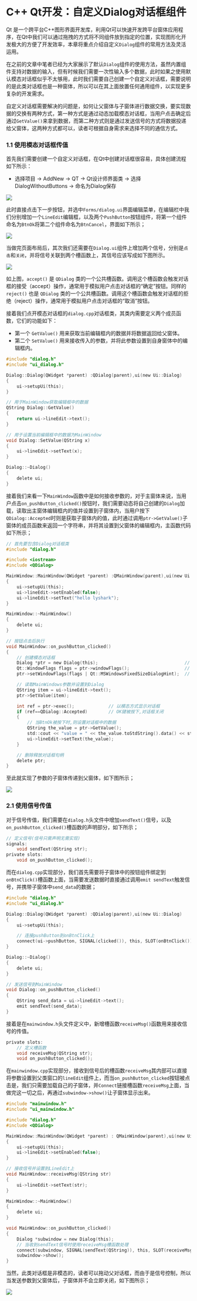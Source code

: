 # C++ Qt开发：自定义Dialog对话框组件

Qt 是一个跨平台C++图形界面开发库，利用Qt可以快速开发跨平台窗体应用程序，在Qt中我们可以通过拖拽的方式将不同组件放到指定的位置，实现图形化开发极大的方便了开发效率，本章将重点介绍自定义`Dialog`组件的常用方法及灵活运用。

在之前的文章中笔者已经为大家展示了默认`Dialog`组件的使用方法，虽然内置组件支持对数据的输入，但有时候我们需要一次性输入多个数据，此时如果之使用默认模态对话框似乎不太够用，此时我们需要自己创建一个自定义对话框，需要说明的是此类对话框也是一种窗体，所以可以在其上面放置任何通用组件，以实现更多复杂的开发需求。

自定义对话框需要解决的问题是，如何让父窗体与子窗体进行数据交换，要实现数据的交换有两种方式，第一种方式是通过动态加载模态对话框，当用户点击确定后通过`GetValue()`来拿到数据，而第二种方式则是通过发送信号的方式将数据投递给父窗体，这两种方式都可以，读者可根据自身需求来选择不同的通信方式。

### 1.1 使用模态对话框传值

首先我们需要创建一个自定义对话框，在Qt中创建对话框很容易，具体创建流程如下所示：

- 选择项目 -> AddNew -> QT -> Qt设计师界面类 -> 选择DialogWithoutButtons -> 命名为Dialog保存

![](https://blogwnx-bucket.oss-cn-beijing.aliyuncs.com/img/cb7d23e5eb88cc3aef270b0b7e4cba74%5B1%5D.png)



此时直接点击下一步按钮，并选中`Forms/dialog.ui`界面编辑菜单，在编辑栏中我们分别增加一个`LineEdit`编辑框，以及两个`PushButton`按钮组件，将第一个组件命名为`BtnOk`将第二个组件命名为`BtnCancel`，界面如下所示；

![](https://blogwnx-bucket.oss-cn-beijing.aliyuncs.com/img/9fa926a1410d919118014153b34d445c%5B1%5D.png)



当做完页面布局后，其次我们还需要在`Dialog.ui`组件上增加两个信号，分别是`点击`和`关闭`，并将信号关联到两个槽函数上，其信号应该写成如下图所示。

![](https://blogwnx-bucket.oss-cn-beijing.aliyuncs.com/img/abf5cd1600a1a1c28de4a115b7d884ed%5B1%5D.png)



如上图，`accept()` 是 `QDialog` 类的一个公共槽函数。调用这个槽函数会触发对话框的接受（accept）操作，通常用于模拟用户点击对话框的“确定”按钮。同样的`reject()` 也是 `QDialog` 类的一个公共槽函数。调用这个槽函数会触发对话框的拒绝（reject）操作，通常用于模拟用户点击对话框的“取消”按钮。

接着我们点开模态对话框的`dialog.cpp`对话框类，其类内需要定义两个成员函数，它们的功能如下：

- 第一个 `GetValue()` 用来获取当前编辑框内的数据并将数据返回给父窗体。
- 第二个 `SetValue()` 用来接收传入的参数，并将此参数设置到自身窗体中的编辑框内。

```c
#include "dialog.h"
#include "ui_dialog.h"

Dialog::Dialog(QWidget *parent) :QDialog(parent),ui(new Ui::Dialog)
{
    ui->setupUi(this);
}

// 用于MainWindow获取编辑框中的数据
QString Dialog::GetValue()
{
    return ui->lineEdit->text();
}

// 用于设置当前编辑框中的数据为MainWindow
void Dialog::SetValue(QString x)
{
    ui->lineEdit->setText(x);
}

Dialog::~Dialog()
{
    delete ui;
}
```

接着我们来看一下`MainWindow`函数中是如何接收参数的，对于主窗体来说，当用户点击`on_pushButton_clicked()`按钮时，我们需要动态将自己创建的`Dialog`加载，读取出主窗体编辑框内的值并设置到子窗体内，当用户按下`QDialog::Accepted`时则是获取子窗体内的值，此时通过调用`ptr->GetValue()`子窗体的成员函数来返回一个字符串，并将其设置到父窗体的编辑框内，主函数代码如下所示；

```c
// 首先要包含Dialog对话框类
#include "dialog.h"

#include <iostream>
#include <QDialog>

MainWindow::MainWindow(QWidget *parent) :QMainWindow(parent),ui(new Ui::MainWindow)
{
    ui->setupUi(this);
    ui->lineEdit->setEnabled(false);
    ui->lineEdit->setText("hello lyshark");
}

MainWindow::~MainWindow()
{
    delete ui;
}

// 按钮点击后执行
void MainWindow::on_pushButton_clicked()
{
    // 创建模态对话框
    Dialog *ptr = new Dialog(this);                                 // 创建一个对话框
    Qt::WindowFlags flags = ptr->windowFlags();                     // 需要获取返回值
    ptr->setWindowFlags(flags | Qt::MSWindowsFixedSizeDialogHint);  // 设置对话框固定大小

    // 读取MainWindows参数并设置到Dialog
    QString item = ui->lineEdit->text();
    ptr->SetValue(item);

    int ref = ptr->exec();             // 以模态方式显示对话框
    if (ref==QDialog::Accepted)        // OK键被按下,对话框关闭
    {
        // 当BtnOk被按下时,则设置对话框中的数据
        QString the_value = ptr->GetValue();
        std::cout << "value = " << the_value.toStdString().data() << std::endl;
        ui->lineEdit->setText(the_value);
    }

    // 删除释放对话框句柄
    delete ptr;
}
```

至此就实现了参数的子窗体传递到父窗体，如下图所示；

![](https://blogwnx-bucket.oss-cn-beijing.aliyuncs.com/img/b63cd130fa02ef068554c98df966f5e0%5B1%5D.png)



### 2.1 使用信号传值

对于信号传值，我们需要在`dialog.h`头文件中增加`sendText()`信号，以及`on_pushButton_clicked()`槽函数的声明部分，如下所示；

```c
// 定义信号(信号只需声明无需实现)
signals:
    void sendText(QString str);
private slots:
    void on_pushButton_clicked();
```

而在`dialog.cpp`实现部分，我们首先需要将子窗体中的按钮组件绑定到`onBtnClick()`槽函数上面，当需要发送数据时直接通过调用`emit sendText`触发信号，并携带子窗体中`send_data`的数据；

```c
#include "dialog.h"
#include "ui_dialog.h"

Dialog::Dialog(QWidget *parent) :QDialog(parent),ui(new Ui::Dialog)
{
    ui->setupUi(this);

    // 连接pushButton到onBtnClick上
    connect(ui->pushButton, SIGNAL(clicked()), this, SLOT(onBtnClick()));
}

Dialog::~Dialog()
{
    delete ui;
}

// 发送信号到MainWindow
void Dialog::on_pushButton_clicked()
{
    QString send_data = ui->lineEdit->text();
    emit sendText(send_data);
}
```

接着是在`mainwindow.h`头文件定义中，新增槽函数`receiveMsg()`函数用来接收信号的传值。

```c
private slots:
    // 定义槽函数
    void receiveMsg(QString str);
    void on_pushButton_clicked();
```

在`mainwindow.cpp`实现部分，接收到信号后的槽函数`receiveMsg`其内部可以直接将参数设置到父类窗口的`lineEdit`组件上，而当`on_pushButton_clicked`按钮被点击是，我们只需要加载自己的子窗体，并`Connect`链接槽函数`receiveMsg`上面，当做完这一切之后，再通过`subwindow->show()`让子窗体显示出来。

```c
#include "mainwindow.h"
#include "ui_mainwindow.h"

#include "dialog.h"
#include <QDialog>

MainWindow::MainWindow(QWidget *parent) : QMainWindow(parent),ui(new Ui::MainWindow)
{
    ui->setupUi(this);
    ui->lineEdit->setEnabled(false);
}

// 接收信号并设置到LineEdit上
void MainWindow::receiveMsg(QString str)
{
    ui->lineEdit->setText(str);
}

MainWindow::~MainWindow()
{
    delete ui;
}

void MainWindow::on_pushButton_clicked()
{
    Dialog *subwindow = new Dialog(this);
    // 当收到sendText信号时使用receiveMsg槽函数处理
    connect(subwindow, SIGNAL(sendText(QString)), this, SLOT(receiveMsg(QString)));
    subwindow->show();
}
```

当然，此类对话框是非模态的，读者可以拖动父对话框，而由于是信号控制，所以当发送参数到父窗体后，子窗体并不会立即关闭，如下图所示；

![](https://blogwnx-bucket.oss-cn-beijing.aliyuncs.com/img/13b810008d2aa9d545fd03450dbcafb7%5B1%5D.png)

